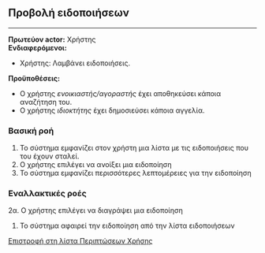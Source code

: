 ## **Προβολή ειδοποιήσεων**
---   
**Πρωτεύον actor:** Χρήστης    
**Ενδιαφερόμενοι:**    
* Χρήστης: Λαμβάνει ειδοποιήσεις.   

**Προϋποθέσεις:**     
* Ο χρήστης *ενοικιαστής/αγοραστής* έχει αποθηκεύσει κάποια αναζήτηση του.
* Ο χρήστης *ιδιοκτήτης* έχει δημοσιεύσει κάποια αγγελία.  

### **Βασική ροή**
1) Το σύστημα εμφανίζει στον χρήστη μια λίστα με τις ειδοποιήσεις που του έχουν σταλεί.
2) Ο χρήστης επιλέγει να ανοίξει μια ειδοποίηση
3) Το σύστημα εμφανίζει περισσότερες λεπτομέρειες για την ειδοποίηση

### **Εναλλακτικές ροές**
2α. Ο χρήστης επιλέγει να διαγράψει μια ειδοποίηση    
1) Το σύστημα αφαιρεί την ειδοποίηση από την λίστα ειδοποιήσεων    


[Επιστροφή στη λίστα Περιπτώσεων Χρήσης](../software-requirements.md#περιπτώσεις-χρήσης)
<br><br>

